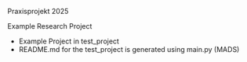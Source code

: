 Praxisprojekt 2025

Example Research Project

- Example Project in test_project
- README.md for the test_project is generated using main.py (MADS)
  